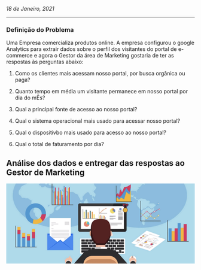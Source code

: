 *18 de Janeiro, 2021*

---

### Definição do Problema

Uma Empresa comercializa produtos online. A empresa configurou o google Analytics para extrair dados sobre o perfil dos visitantes do portal de e-commerce e agora o Gestor 
da área de Marketing gostaria de ter as respostas às perguntas abaixo:

  1. Como os clientes mais acessam nosso portal, por busca orgânica ou paga?
  
  2. Quanto tempo em média um visitante permanece em nosso portal por dia do mÊs?
  
  3. Qual a principal fonte de acesso ao nosso portal?
  
  4. Qual o sistema operacional mais usado para acessar nosso portal?
  
  5. Qual o dispositivbo mais usado para acesso ao nosso portal?
  
  6. Qual o total de faturamento por dia?
  
  
## Análise dos dados e entregar das respostas ao Gestor de Marketing

![Google Analytics](https://raw.githubusercontent.com/rodolffoterra/dashboard/main/Power_BI/Mini_Projeto_01/imagem/Google_Analytics.png)
